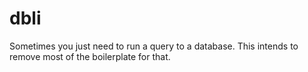 # dbli
Sometimes you just need to run a query to a database. This intends to remove most of the boilerplate for that.
